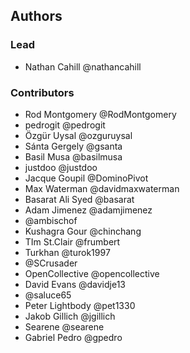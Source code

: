 ## Authors

### Lead

 - Nathan Cahill @nathancahill

### Contributors

 - Rod Montgomery @RodMontgomery
 - pedrogit @pedrogit
 - Özgür Uysal @ozguruysal
 - Sánta Gergely @gsanta
 - Basil Musa @basilmusa
 - justdoo @justdoo
 - Jacque Goupil @DominoPivot
 - Max Waterman @davidmaxwaterman
 - Basarat Ali Syed @basarat
 - Adam Jimenez @adamjimenez
 - @ambischof
 - Kushagra Gour @chinchang
 - TIm St.Clair @frumbert
 - Turkhan @turok1997
 - @SCrusader
 - OpenCollective @opencollective
 - David Evans @davidje13
 - @saluce65
 - Peter Lightbody @pet1330
 - Jakob Gillich @jgillich
 - Searene @searene
 - Gabriel Pedro @gpedro
